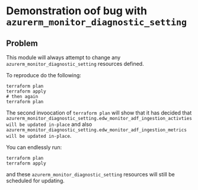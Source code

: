 # Demonstration oof bug with `azurerm_monitor_diagnostic_setting`

## Problem

This module will always attempt to change any `azurerm_monitor_diagnostic_setting`
resources defined. 

To reproduce do the following:
```
terraform plan
terraform apply
# then again
terraform plan
```
The second invoocation of `terraform plan` will show that it has decided that 
`azurerm_monitor_diagnostic_setting.edw_monitor_adf_ingestion_activties will be updated in-place`
and also `azurerm_monitor_diagnostic_setting.edw_monitor_adf_ingestion_metrics will be updated in-place`.

You can endlessly run:
```
terraform plan
terraform apply
```
and these `azurerm_monitor_diagnostic_setting` resources will still be scheduled
for updating.

